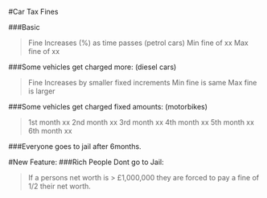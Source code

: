 #Car Tax Fines

###Basic
> Fine Increases (%) as time passes (petrol cars)
> Min fine of xx
> Max fine of xx

###Some vehicles get charged more: (diesel cars)
> Fine Increases by smaller fixed increments
> Min fine is same
> Max fine is larger

###Some vehicles get charged fixed amounts: (motorbikes)
> 1st month xx
> 2nd month xx
> 3rd month xx
> 4th month xx
> 5th month xx
> 6th month xx

###Everyone goes to jail after 6months.

#New Feature:
###Rich People Dont go to Jail:
> If a persons net worth is > £1,000,000 they are forced to pay a fine of 1/2 their net worth.